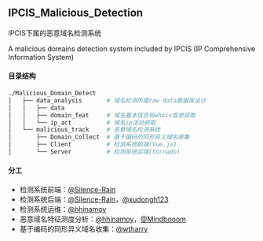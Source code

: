 ## IPCIS_Malicious_Detection

 IPCIS下属的恶意域名检测系统

A malicious domains detection system included by IPCIS (IP Comprehensive Information System)

#### 目录结构

```sh
./Malicious_Domain_Detect
│   ├── data_analysis		# 域名检测所需raw data数据库设计
│   │   ├── data
│   │   ├── domain_feat		# 域名基本信息和whois信息获取
│   │   └── ip_act			# 域名ip活动获取
│   └── malicious_track		# 恶意域名检测系统
│       ├── Domain_Collect	# 基于编码的同形异义域名收集
│       ├── Client			# 检测系统前端(Vue.js)
│       └── Server			# 检测系统后端(tornado)
```

#### 分工

- 检测系统前端：[@Silence-Rain](https://github.com/Silence-Rain)
- 检测系统后端：[@Silence-Rain](https://github.com/Silence-Rain)，[@xudongh123](https://github.com/xudongh123)
- 检测系统运维：[@hhinamoy](https://github.com/hhinamoy)
- 恶意域名特征测度分析：[@hhinamoy](https://github.com/hhinamoy)，[@Mindbooom](https://github.com/Mindbooom)
- 基于编码的同形异义域名收集：[@wtharry](https://github.com/wtharry)